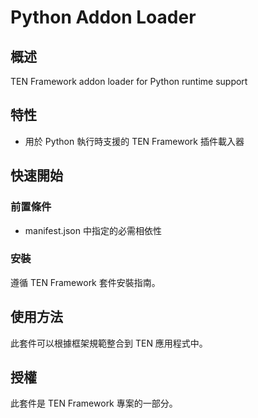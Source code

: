 # Python Addon Loader

## 概述

TEN Framework addon loader for Python runtime support

## 特性

- 用於 Python 執行時支援的 TEN Framework 插件載入器

## 快速開始

### 前置條件

- manifest.json 中指定的必需相依性

### 安裝

遵循 TEN Framework 套件安裝指南。

## 使用方法

此套件可以根據框架規範整合到 TEN 應用程式中。

## 授權

此套件是 TEN Framework 專案的一部分。
